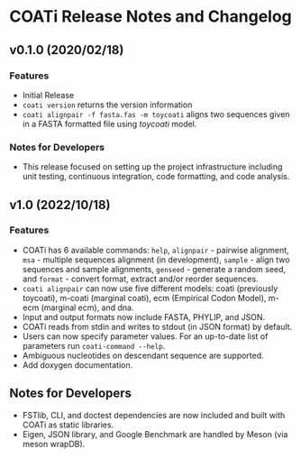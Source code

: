 # COATi Release Notes and Changelog

## v0.1.0 (2020/02/18)

### Features
 - Initial Release
 - `coati version` returns the version information
 - `coati alignpair -f fasta.fas -m toycoati` aligns two sequences given in a FASTA formatted file using *toycoati* model.

### Notes for Developers
 - This release focused on setting up the project infrastructure including
   unit testing, continuous integration, code formatting, and code analysis.

## v1.0 (2022/10/18)

### Features
 - COATi has 6 available commands: `help`, `alignpair` - pairwise alignment,
   `msa` - multiple sequences alignment (in development), `sample` - align two
   sequences and sample alignments, `genseed` - generate a random seed, and
   `format` - convert format, extract and/or reorder sequences.
 - `coati alignpair` can now use five different models: coati (previously toycoati),
   m-coati (marginal coati), ecm (Empirical Codon Model), m-ecm (marginal ecm),
   and dna.
 - Input and output formats now include FASTA, PHYLIP, and JSON.
 - COATi reads from stdin and writes to stdout (in JSON format) by default.
 - Users can now specify parameter values. For an up-to-date list of parameters
   run `coati-command --help`.
 - Ambiguous nucleotides on descendant sequence are supported.
 - Add doxygen documentation.

## Notes for Developers
 - FSTlib, CLI, and doctest dependencies are now included and built with COATi
   as static libraries.
 - Eigen, JSON library, and Google Benchmark are handled by Meson (via meson
   wrapDB).
